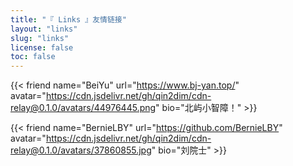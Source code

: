 ```yaml
---
title: "『 Links 』友情链接"
layout: "links"
slug: "links"
license: false
toc: false
---
```


<!-- 此处为了正常演示添加反斜杠防止转译。 -->

{{< friend name="BeiYu" url="https://www.bj-yan.top/" avatar="https://cdn.jsdelivr.net/gh/qin2dim/cdn-relay@0.1.0/avatars/44976445.png" bio="北屿小智障！" >}}

{{< friend name="BernieLBY" url="https://github.com/BernieLBY" avatar="https://cdn.jsdelivr.net/gh/qin2dim/cdn-relay@0.1.0/avatars/37860855.jpg" bio="刘院士" >}}
